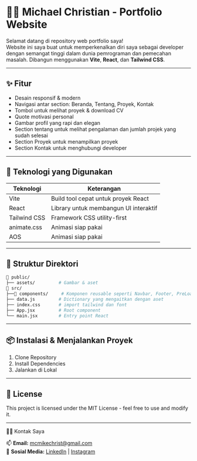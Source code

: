 # 🧑‍💻 Michael Christian - Portfolio Website

Selamat datang di repository web portfolio saya!  
Website ini saya buat untuk memperkenalkan diri saya sebagai developer dengan semangat tinggi dalam dunia pemrograman dan pemecahan masalah. Dibangun menggunakan **Vite**, **React**, dan **Tailwind CSS**.

---

## ✨ Fitur

- Desain responsif & modern
- Navigasi antar section: Beranda, Tentang, Proyek, Kontak
- Tombol untuk melihat proyek & download CV
- Quote motivasi personal
- Gambar profil yang rapi dan elegan
- Section tentang untuk melihat pengalaman dan jumlah projek yang sudah selesai
- Section Proyek untuk menampilkan proyek
- Section Kontak untuk menghubungi developer

---

## 🚀 Teknologi yang Digunakan

| Teknologi     | Keterangan                             |
| ------------- | -------------------------------------- |
| Vite          | Build tool cepat untuk proyek React    |
| React         | Library untuk membangun UI interaktif  |
| Tailwind CSS  | Framework CSS utility-first            |
| animate.css   | Animasi siap pakai                     |
| AOS           | Animasi siap pakai                     |

---

## 📂 Struktur Direktori

```bash
📁 public/
├── assets/         # Gambar & aset
📁 src/         
├──📁 components/     # Komponen reusable seperti Navbar, Footer, PreLoader
├── data.js         # Dictionary yang mengaitkan dengan aset
├── index.css       # import tailwind dan font
├── App.jsx         # Root component
└── main.jsx        # Entry point React
```

---

## 📦 Instalasi & Menjalankan Proyek

1. Clone Repository
2. Install Dependencies
3. Jalankan di Lokal

---

## 📄 License

This project is licensed under the MIT License - feel free to use and modify it.

---

🙋‍♂ Kontak Saya

📫 **Email:** [mcmikechrist@gmail.com](mailto:mcmikechrist@gmail.com)  
🔗 **Sosial Media:** [LinkedIn](https://linkedin.com/in/michael-christian-623036233) | [Instagram](https://instagram.com/mcmikechrist)

